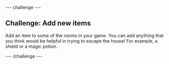 \--- challenge \---

## Challenge: Add new items

Add an item to some of the rooms in your game. You can add anything that you think would be helpful in trying to escape the house! For example, a shield or a magic potion.

\--- /challenge \---